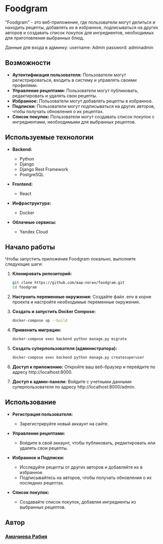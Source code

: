 # Foodgram

"Foodgram" - это веб-приложение, где пользователи могут делиться и находить рецепты, добавлять их в избранное, подписываться на других авторов и создавать список покупок для ингредиентов, необходимых для приготовления выбранных блюд.

Данные для входа в админку:
username: Admin
password: adminadmin

## Возможности

- **Аутентификация пользователя:** Пользователи могут регистрироваться, входить в систему и управлять своими профилями.
- **Управление рецептами:** Пользователи могут публиковать, редактировать и удалять свои рецепты.
- **Избранное:** Пользователи могут добавлять рецепты в избранное.
- **Подписки:** Пользователи могут подписываться на других авторов, чтобы получать обновления о их рецептах.
- **Список покупок:** Пользователи могут создавать список покупок с ингредиентами, необходимыми для выбранных рецептов.

## Используемые технологии

- **Backend:**
  - Python
  - Django
  - Django Rest Framework
  - PostgreSQL

- **Frontend:**
  - React

- **Инфраструктура:**
  - Docker

- **Облачные сервисы:**
  - Yandex Cloud

## Начало работы

Чтобы запустить приложение Foodgram локально, выполните следующие шаги:

1. **Клонировать репозиторий:**
   ```bash
   git clone https://github.com/ваш-логин/foodgram.git
   cd foodgram

2. **Настроить переменные окружения:**
Создайте файл .env в корне проекта и настройте необходимые переменные окружения.

3. **Создать и запустить Docker Compose:**
    ```bash
    docker-compose up --build
4. **Применить миграции:**
    ```bash
    docker-compose exec backend python manage.py migrate
5. **Создать суперпользователя (администратора):**
    ```bash
    docker-compose exec backend python manage.py createsuperuser
6. **Доступ к приложению:**
Откройте ваш веб-браузер и перейдите по адресу http://localhost:8000.

7. **Доступ к админ-панели:**
Войдите с учетными данными суперпользователя по адресу http://localhost:8000/admin.

## Использование
- **Регистрация пользователя:**
    - Зарегистрируйте новый аккаунт на сайте.

- **Управление рецептами:**
    - Войдите в свой аккаунт, чтобы публиковать, редактировать или удалять свои рецепты.

- **Избранное и Подписки:**
    - Исследуйте рецепты от других авторов и добавляйте их в избранное.
    - Подписывайтесь на авторов, чтобы получать обновления о их последних рецептах.

- **Список покупок:**
    - Создавайте список покупок, добавляя ингредиенты из выбранных рецептов.

## Автор 
### [Амачиева Рабия](https://github.com/UserRabia)